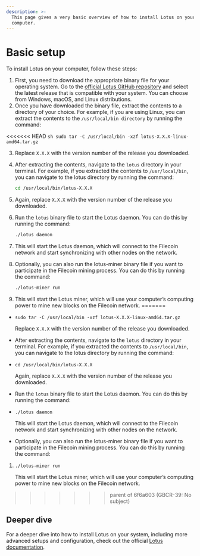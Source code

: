 ```yaml
---
description: >-
  This page gives a very basic overview of how to install Lotus on your
  computer.
---
```


# Basic setup

To install Lotus on your computer, follow these steps:

1. First, you need to download the appropriate binary file for your operating system. Go to the [official Lotus GitHub repository](https://github.com/filecoin-project/lotus) and select the latest release that is compatible with your system. You can choose from Windows, macOS, and Linux distributions.
2. Once you have downloaded the binary file, extract the contents to a directory of your choice. For example, if you are using Linux, you can extract the contents to the `/usr/local/bin directory` by running the command:

<<<<<<< HEAD
    ```sh
    sudo tar -C /usr/local/bin -xzf lotus-X.X.X-linux-amd64.tar.gz
    ```

3. Replace `X.X.X` with the version number of the release you downloaded.
4. After extracting the contents, navigate to the `lotus` directory in your terminal. For example, if you extracted the contents to `/usr/local/bin`, you can navigate to the lotus directory by running the command:

    ```sh
    cd /usr/local/bin/lotus-X.X.X
    ```

5. Again, replace `X.X.X` with the version number of the release you downloaded.
6. Run the `lotus` binary file to start the Lotus daemon. You can do this by running the command:

    ```sh
    ./lotus daemon
    ```

7. This will start the Lotus daemon, which will connect to the Filecoin network and start synchronizing with other nodes on the network.
8. Optionally, you can also run the lotus-miner binary file if you want to participate in the Filecoin mining process. You can do this by running the command:

    ```sh
    ./lotus-miner run
    ```

9. This will start the Lotus miner, which will use your computer’s computing power to mine new blocks on the Filecoin network.
=======
*   ```shell
    sudo tar -C /usr/local/bin -xzf lotus-X.X.X-linux-amd64.tar.gz
    ```

    Replace `X.X.X` with the version number of the release you downloaded.
* After extracting the contents, navigate to the `lotus` directory in your terminal. For example, if you extracted the contents to `/usr/local/bin`, you can navigate to the lotus directory by running the command:
*   ```shell
    cd /usr/local/bin/lotus-X.X.X
    ```

    Again, replace `X.X.X` with the version number of the release you downloaded.
* Run the `lotus` binary file to start the Lotus daemon. You can do this by running the command:
*   ```shell
    ./lotus daemon
    ```

    This will start the Lotus daemon, which will connect to the Filecoin network and start synchronizing with other nodes on the network.
* Optionally, you can also run the lotus-miner binary file if you want to participate in the Filecoin mining process. You can do this by running the command:

1.  ```shell
    ./lotus-miner run
    ```

    This will start the Lotus miner, which will use your computer’s computing power to mine new blocks on the Filecoin network.
>>>>>>> parent of 6f6a603 (GBCR-39: No subject)

## Deeper dive

For a deeper dive into how to install Lotus on your system, including more advanced setups and configuration, check out the official [Lotus documentation](https://lotus.filecoin.io/lotus/install/prerequisites/).
